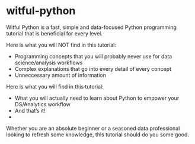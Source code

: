 # witful-python
Witful Python is a fast, simple and data-focused Python programming tutorial that is beneficial for every level.

Here is what you will NOT find in this tutorial:

* Programming concepts that you will probably never use for data science/analysis workflows
* Complex explanations that go into every detail of every concept
* Unneccessary amount of information

Here is what you will find in this tutorial:

* What you will actually need to learn about Python to empower your DS/Analytics workflow
* And that’s it!
* 
Whether you are an absolute beginner or a seasoned data professional looking to refresh some knowledge, this tutorial should do you some good.
